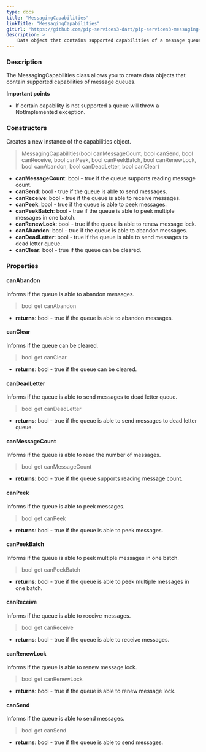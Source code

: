 ```yaml
---
type: docs
title: "MessagingCapabilities"
linkTitle: "MessagingCapabilities"
gitUrl: "https://github.com/pip-services3-dart/pip-services3-messaging-dart"
description: >
    Data object that contains supported capabilities of a message queue. 
---
```


### Description

The MessagingCapabilities class allows you to create data objects that contain supported capabilities of message queues.

**Important points**

- If certain capability is not supported a queue will throw a NotImplemented exception.

### Constructors

Creates a new instance of the capabilities object.

> MessagingCapabilities(bool canMessageCount, bool canSend, bool canReceive, bool canPeek, bool canPeekBatch, bool canRenewLock, bool canAbandon, bool canDeadLetter, bool canClear)

- **canMessageCount**: bool - true if the queue supports reading message count.
- **canSend**: bool - true if the queue is able to send messages.
- **canReceive**: bool - true if the queue is able to receive messages.
- **canPeek**: bool - true if the queue is able to peek messages.
- **canPeekBatch**: bool - true if the queue is able to peek multiple messages in one batch.
- **canRenewLock**: bool - true if the queue is able to renew message lock.
- **canAbandon**: bool - true if the queue is able to abandon messages.
- **canDeadLetter**: bool - true if the queue is able to send messages to dead letter queue.
- **canClear**: bool - true if the queue can be cleared.

### Properties

#### canAbandon
Informs if the queue is able to abandon messages.

> bool get canAbandon

- **returns**: bool - true if the queue is able to abandon messages.


#### canClear
Informs if the queue can be cleared.

> bool get canClear

- **returns**: bool - true if the queue can be cleared.


#### canDeadLetter
Informs if the queue is able to send messages to dead letter queue.

> bool get canDeadLetter

- **returns**: bool - true if the queue is able to send messages to dead letter queue.


#### canMessageCount
Informs if the queue is able to read the number of messages.

> bool get canMessageCount

- **returns**: bool - true if the queue supports reading message count.


#### canPeek
Informs if the queue is able to peek messages.

> bool get canPeek

- **returns**: bool - true if the queue is able to peek messages.


#### canPeekBatch
Informs if the queue is able to peek multiple messages in one batch.

> bool get canPeekBatch

- **returns**: bool - true if the queue is able to peek multiple messages in one batch.


#### canReceive
Informs if the queue is able to receive messages.

> bool get canReceive

- **returns**: bool - true if the queue is able to receive messages.


#### canRenewLock
Informs if the queue is able to renew message lock.

> bool get canRenewLock

- **returns**: bool - true if the queue is able to renew message lock.


#### canSend
Informs if the queue is able to send messages.

> bool get canSend

- **returns**: bool - true if the queue is able to send messages.

